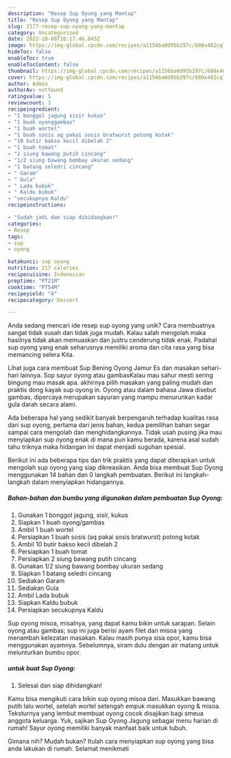 ```yaml
---
description: "Resep Sup Oyong yang Mantap"
title: "Resep Sup Oyong yang Mantap"
slug: 2177-resep-sup-oyong-yang-mantap
category: Uncategorized
date: 2022-10-08T16:17:46.845Z
image: https://img-global.cpcdn.com/recipes/a1156ba0d95b297c/680x482cq70/sup-oyong-foto-resep-utama.jpg
hideToc: false
enableToc: true
enableTocContent: false
thumbnail: https://img-global.cpcdn.com/recipes/a1156ba0d95b297c/680x482cq70/sup-oyong-foto-resep-utama.jpg
cover: https://img-global.cpcdn.com/recipes/a1156ba0d95b297c/680x482cq70/sup-oyong-foto-resep-utama.jpg
author: Admin
authorAv: notfound
ratingvalue: 5
reviewcount: 3
recipeingredient:
- "1 bonggol jagung sisir kukus"
- "1 buah oyonggambas"
- "1 buah wortel"
- "1 buah sosis aq pakai sosis bratwurst potong kotak"
- "10 butir bakso kecil dibelah 2"
- "1 buah tomat"
- "2 siung bawang putih cincang"
- "1/2 siung bawang bombay ukuran sedang"
- "1 batang seledri cincang"
- " Garam"
- " Gula"
- " Lada bubuk"
- " Kaldu bubuk"
- "secukupnya Kaldu"
recipeinstructions:

- "Sudah jadi dan siap dihidangkan!"
categories:
- Resep
tags:
- sup
- oyong

katakunci: sup oyong 
nutrition: 217 calories
recipecuisine: Indonesian
preptime: "PT21M"
cooktime: "PT54M"
recipeyield: "4"
recipecategory: Dessert

---
```





Anda sedang mencari ide resep sup oyong yang unik? Cara membuatnya sangat tidak susah dan tidak juga mudah. Kalau salah mengolah maka hasilnya tidak akan memuaskan dan justru cenderung tidak enak. Padahal sup oyong yang enak seharusnya memiliki aroma dan cita rasa yang bisa memancing selera Kita.





Lihat juga cara membuat Sup Bening Oyong Jamur Es dan masakan sehari-hari lainnya. Sop sayur oyong atau gambasKalau mau sahur mesti sering bingung mau masak apa. akhirnya pilih masakan yang paling mudah dan praktis dong kayak sup oyong in. Oyong atau dalam bahasa Jawa disebut gambas, dipercaya merupakan sayuran yang mampu menurunkan kadar gula darah secara alami.

Ada beberapa hal yang sedikit banyak berpengaruh terhadap kualitas rasa dari sup oyong, pertama dari jenis bahan, kedua pemilihan bahan segar sampai cara mengolah dan menghidangkannya. Tidak usah pusing jika mau menyiapkan sup oyong enak di mana pun kamu berada, karena asal sudah tahu triknya maka hidangan ini dapat menjadi suguhan spesial.






Berikut ini ada beberapa tips dan trik praktis yang dapat diterapkan untuk mengolah sup oyong yang siap dikreasikan. Anda bisa membuat Sup Oyong menggunakan 14 bahan dan 0 langkah pembuatan. Berikut ini langkah-langkah dalam menyiapkan hidangannya.

<!--inarticleads1-->

##### Bahan-bahan dan bumbu yang digunakan dalam pembuatan Sup Oyong:

1. Gunakan 1 bonggol jagung, sisir, kukus
1. Siapkan 1 buah oyong/gambas
1. Ambil 1 buah wortel
1. Persiapkan 1 buah sosis (aq pakai sosis bratwurst) potong kotak
1. Ambil 10 butir bakso kecil dibelah 2
1. Persiapkan 1 buah tomat
1. Persiapkan 2 siung bawang putih cincang
1. Gunakan 1/2 siung bawang bombay ukuran sedang
1. Siapkan 1 batang seledri cincang
1. Sediakan  Garam
1. Sediakan  Gula
1. Ambil  Lada bubuk
1. Siapkan  Kaldu bubuk
1. Persiapkan secukupnya Kaldu


Sup oyong misoa, misalnya, yang dapat kamu bikin untuk sarapan. Selain oyong atau gambas; sup ini juga berisi ayam filet dan misoa yang menambah kelezatan masakan. Kalau masih punya sisa opor, kamu bisa menggunakan ayamnya. Sebelumnya, siram dulu dengan air matang untuk melunturkan bumbu opor. 

<!--inarticleads2-->

#####  untuk buat Sup Oyong:


1. Selesai dan siap dihidangkan!

Kamu bisa mengikuti cara bikin sup oyong misoa dari. Masukkan bawang putih lalu wortel, setelah wortel setengah empuk masukkan oyong &amp; misoa. Teksturnya yang lembut membuat oyong cocok disajikan bagi smeua anggota keluarga. Yuk, sajikan Sup Oyong Jagung sebagai menu harian di rumah! Sayur oyong memiliki banyak manfaat baik untuk tubuh. 

Gimana nih? Mudah bukan? Itulah cara menyiapkan sup oyong yang bisa anda lakukan di rumah. Selamat menikmati
